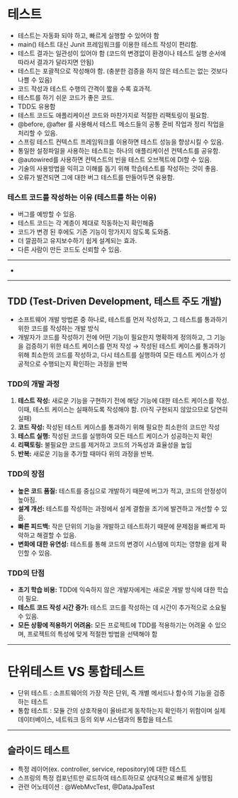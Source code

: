 # 테스트
- 테스트는 자동화 되야 하고, 빠르게 실행할 수 있어야 함
- main() 테스트 대신 Junit 프레임워크를 이용한 테스트 작성이 편리함.
- 테스트 결과는 일관성이 있어야 함 (코드의 변경없이 환경이나 테스트 실행 순서에 따라서 결과가 달라지면 안됨)
- 테스트는 포괄적으로 작성해야 함. (충분한 검증을 하지 않은 테스트는 없는 것보다 나쁠 수 있음)
- 코드 작성과 테스트 수행의 간격이 짧을 수록 효과적.
- 테스트를 하기 쉬운 코드가 좋은 코드.
- TDD도 유용함
- 테스트 코드도 애플리케이션 코드와 마찬가지로 적절한 리팩토링이 필요함.
- @before, @after 를 사용해서 테스트 메소드들의 공통 준비 작업과 정리 작업을 처리할 수 있음.
- 스프링 테스트 컨텍스트 프레임워크를 이용하면 테스트 성능을 향상시킬 수 있음.
- 통일한 설정파일을 사용하는 테스트는 하나의 애플리케이션 컨텍스트를 공유함.
- @autowired를 사용하면 컨텍스트의 빈을 테스트 오브젝트에 DI할 수 있음.
- 기술의 사용방법을 익히고 이해를 돕기 위해 학습테스트를 작성하는 것이 좋음.
- 오류가 발견되면 그에 대한 버그 테스트를 만들어두면 유용함.

### 테스트 코드를 작성하는 이유 (테스트를 하는 이유)

- 버그를 예방할 수 있음.
- 테스트 코드는 각 계층이 제대로 작동하는지 확인해줌
- 코드가 변경 된 후에도 기존 기능이 망가지지 않도록 도와줌.
- 더 깔끔하고 유지보수하기 쉽게 설계되는 효과.
- 다른 사람이 만든 코드도 신뢰할 수 있음.

----

- 

---

## TDD (Test-Driven Development, 테스트 주도 개발)

- 소프트웨어 개발 방법론 중 하나로, 테스트를 먼저 작성하고, 그 테스트를 통과하기 위한 코드를 작성하는 개발 방식
- 개발자가 코드를 작성하기 전에 어떤 기능이 필요한지 명확하게 정의하고, 그 기능을 검증하기 위한 테스트 케이스를 먼저 작성 → 작성된 테스트 케이스를 통과하기 위해 최소한의 코드를 작성하고, 다시 테스트를 실행하여 모든 테스트 케이스가 성공적으로 수행되는지 확인하는 과정을 반복

### TDD의 개발 과정

1. **테스트 작성:** 새로운 기능을 구현하기 전에 해당 기능에 대한 테스트 케이스를 작성. 이때, 테스트 케이스는 실패하도록 작성해야 함. (아직 구현되지 않았으므로 당연히 실패)
2. **코드 작성:** 작성된 테스트 케이스를 통과하기 위해 필요한 최소한의 코드만 작성
3. **테스트 실행:** 작성된 코드를 실행하여 모든 테스트 케이스가 성공하는지 확인
4. **리팩토링:** 불필요한 코드를 제거하고 코드의 가독성과 효율성을 높임
5. **반복:** 새로운 기능을 추가할 때마다 위의 과정을 반복.

### TDD의 장점

- **높은 코드 품질:** 테스트를 중심으로 개발하기 때문에 버그가 적고, 코드의 안정성이 높아짐.
- **설계 개선:** 테스트를 작성하는 과정에서 설계 결함을 조기에 발견하고 개선할 수 있음.
- **빠른 피드백:** 작은 단위의 기능을 개발하고 테스트하기 때문에 문제점을 빠르게 파악하고 해결할 수 있음.
- **변화에 대한 유연성:** 테스트를 통해 코드의 변경이 시스템에 미치는 영향을 쉽게 확인할 수 있음.

### TDD의 단점

- **초기 학습 비용:** TDD에 익숙하지 않은 개발자에게는 새로운 개발 방식에 대한 학습이 필요.
- **테스트 코드 작성 시간 증가:** 테스트 코드를 작성하는 데 시간이 추가적으로 소요될 수 있음.
- **모든 상황에 적용하기 어려움:** 모든 프로젝트에 TDD를 적용하기는 어려울 수 있으며, 프로젝트의 특성에 맞게 적절한 방법을 선택해야 함

---

# 단위테스트 VS 통합테스트
- 단위 테스트 : 소프트웨어의 가장 작은 단위, 즉 개별 메서드나 함수의 기능을 검증하는 테스트
- 통합 테스트 : 모듈 간의 상호작용이 올바르게 동작하는지 확인하기 위함이며 실제 데이터베이스, 네트워크 등의 외부 시스템과의 통합을 테스트

---

## 슬라이드 테스트
- 특정 레이어(ex. controller, service, repository)에 대한 테스트
- 스프링의 특정 컴포넌트만 로드하여 테스트하므로 상대적으로 빠르게 실행됩
- 관련 어노테이션 : @WebMvcTest, @DataJpaTest
